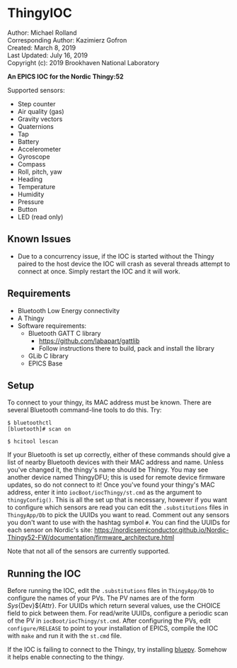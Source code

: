 # ThingyIOC

Author: Michael Rolland  
Corresponding Author: Kazimierz Gofron  
Created: March 8, 2019  
Last Updated: July 16, 2019   
Copyright (c): 2019 Brookhaven National Laboratory  

**An EPICS IOC for the Nordic Thingy:52**

Supported sensors:
- Step counter
- Air quality (gas)
- Gravity vectors
- Quaternions
- Tap
- Battery
- Accelerometer
- Gyroscope
- Compass
- Roll, pitch, yaw
- Heading
- Temperature
- Humidity
- Pressure
- Button
- LED (read only)

## Known Issues ##
- Due to a concurrency issue, if the IOC is started without the Thingy paired to the host device the IOC will crash as several threads attempt to connect at once. Simply restart the IOC and it will work.

## Requirements ##
- Bluetooth Low Energy connectivity
- A Thingy
- Software requirements:
  - Bluetooth GATT C library
    - https://github.com/labapart/gattlib
    - Follow instructions there to build, pack and install the library
  - GLib C library
  - EPICS Base
  
## Setup ##
  To connect to your thingy, its MAC address must be known. There are several Bluetooth command-line tools to do this. Try:

```
$ bluetoothctl
[bluetooth]# scan on
```

```$ hcitool lescan```

If your Bluetooth is set up correctly, either of these commands should give a list of nearby Bluetooth devices with their MAC 
address and name. Unless you've changed it, the thingy's name should be Thingy. You may see another device named ThingyDFU; this 
is used for remote device firmware updates, so do not connect to it! Once you've found your thingy's MAC address, enter it 
into ```iocBoot/iocThingy/st.cmd``` as the argument to ```thingyConfig()```. This is all the set up that is necessary, however if 
you want to configure which sensors are read you can edit the ```.substitutions``` files in ```ThingyApp/Db``` to pick the UUIDs 
you want to read. Comment out any sensors you don't want to use with the hashtag symbol ```#```. You can find the UUIDs for each sensor on Nordic's site: https://nordicsemiconductor.github.io/Nordic-Thingy52-FW/documentation/firmware_architecture.html

Note that not all of the sensors are currently supported. 

## Running the IOC ##

Before running the IOC, edit the ```.substitutions``` files in ```ThingyApp/Db``` to configure the names of your PVs. The PV 
names are of the form ${Sys}${Dev}${Attr}. For UUIDs which return several values, use the CHOICE field to pick between them. For 
read/write UUIDs, configure a periodic scan of the PV in ```iocBoot/iocThingy/st.cmd```. After configuring the PVs, edit 
```configure/RELEASE``` to point to your installation of EPICS, compile the IOC with ```make``` and run it with the ```st.cmd``` 
file.

If the IOC is failing to connect to the Thingy, try installing [bluepy](https://github.com/IanHarvey/bluepy). Somehow it helps 
enable connecting to the thingy.
